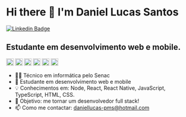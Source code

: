 <!--
### Hi there 👋
**DanielSLucas/DanielSLucas** is a ✨ _special_ ✨ repository because its `README.md` (this file) appears on your GitHub profile.

Here are some ideas to get you started:

- 🔭 I’m currently working on ...
- 🌱 I’m currently learning ...
- 👯 I’m looking to collaborate on ...
- 🤔 I’m looking for help with ...
- 💬 Ask me about ...
- 📫 How to reach me: ...
- 😄 Pronouns: ...
- ⚡ Fun fact: ...
-->


# Hi there 👋 I'm Daniel Lucas Santos
[![Linkedin Badge](https://img.shields.io/badge/-LinkedIn-blue?style=flat-square&logo=Linkedin&logoColor=white&link=https://www.linkedin.com/in/daniel-lucas-p-m-santos-b287b893/)](https://www.linkedin.com/in/daniel-lucas-p-m-santos-b287b893/) 

## Estudante em desenvolvimento web e mobile.

<p align="left">
  <img src="https://devicons.github.io/devicon/devicon.git/icons/css3/css3-original-wordmark.svg" alt="css3"  width="20" height="20"/>
  <img src="https://devicons.github.io/devicon/devicon.git/icons/html5/html5-original-wordmark.svg" alt="html5"  width="20" height="20"/>
  <img src="https://devicons.github.io/devicon/devicon.git/icons/javascript/javascript-original.svg" alt="javascript" width="20" height="20"/>
  <img src="https://devicons.github.io/devicon/devicon.git/icons/nodejs/nodejs-original.svg" alt="nodejs" width="20" height="20"/>
  <img src="https://devicons.github.io/devicon/devicon.git/icons/react/react-original.svg" alt="react" width="20" height="20"/>
  <img src="https://devicons.github.io/devicon/devicon.git/icons/typescript/typescript-original.svg" alt="react" width="20" height="20"/>
  
</p>


- 👨‍💻 Técnico em informática pelo Senac
- 📖  Estudante em desenvolvimento web e mobile
- 💡  Conhecimentos em: Node, React, React Native, JavaScript, TypeScript, HTML, CSS.
- 🎯  Objetivo: me tornar um desenvolvedor full stack!
- 📫  Como me contactar: daniellucas-pms@hotmail.com
